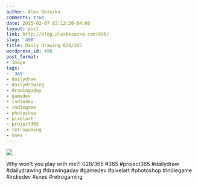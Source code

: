 ```yaml
---
author: Alex Bezuska
comments: true
date: 2015-02-07 02:12:20-04:00
layout: post
link: http://blog.alexbezuska.com/490/
slug: '490'
title: Daily Drawing 028/365
wordpress_id: 490
post_format:
- Image
tags:
- '365'
- dailydraw
- dailydrawing
- drawingaday
- gamedev
- indiedev
- indiegame
- photoshop
- pixelart
- project365
- retrogaming
- snes
---
```


![](/images/2015/02/tumblr_njdq4lIlJQ1u11b0ro1_1280.jpg)

Why won't you play with me?! 028/365 #365 #project365 #dailydraw #dailydrawing #drawingaday #gamedev #pixelart #photoshop #indiegame #indiedev #snes #retrogaming
